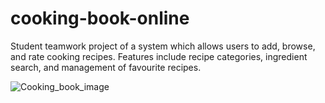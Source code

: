 # cooking-book-online
Student teamwork project of a system which allows users to add, browse, and rate cooking recipes. Features include recipe categories, ingredient search, and management of favourite recipes.

![Cooking_book_image](https://github.com/Matimateokol/cooking-book-online/assets/58779750/ed2dc840-be09-45c0-995e-87afaf1e4aab)
